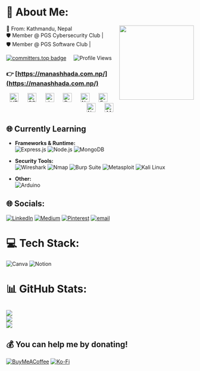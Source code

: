 # 💫 About Me: 
<img src="https://github.com/user-attachments/assets/8274dbcd-160a-4b3b-aebe-6be738eb4783" width="200" align="right">

📍 From: Kathmandu, Nepal  <br>🛡️ Member @ PGS Cybersecurity Club | <br>🛡️ Member @ PGS Software Club | 

[![committers.top badge](https://user-badge.committers.top/nepal/hadeyghoptey.svg)](https://user-badge.committers.top/nepal/hadeyghoptey) &nbsp;&nbsp;&nbsp;
![Profile Views](https://komarev.com/ghpvc/?username=hadeyghoptey)

### 👉 [https://manashhada.com.np/](https://manashhada.com.np/)



<div align="center">
  <img src="https://cdn.jsdelivr.net/gh/devicons/devicon/icons/html5/html5-original.svg" height="24" width="24" alt="HTML5 logo" />
  <img width="16" />
  <img src="https://cdn.jsdelivr.net/gh/devicons/devicon/icons/css3/css3-original.svg" height="24" width="24" alt="CSS3 logo" />
  <img width="16" />
  <img src="https://cdn.jsdelivr.net/gh/devicons/devicon/icons/javascript/javascript-original.svg" height="24" width="24" alt="JavaScript logo" />
  <img width="16" />
  <img src="https://cdn.jsdelivr.net/gh/devicons/devicon/icons/react/react-original.svg" height="24" width="24" alt="React logo" />
  <img width="16" />
  <img src="https://cdn.jsdelivr.net/gh/devicons/devicon/icons/nodejs/nodejs-original.svg" height="24" width="24" alt="Node.js logo" />
  <img width="16" />
  <img src="https://cdn.jsdelivr.net/gh/devicons/devicon/icons/express/express-original.svg" height="24" width="24" alt="Express logo" />
  <img width="16" />
  <img src="https://cdn.jsdelivr.net/gh/devicons/devicon/icons/nextjs/nextjs-original.svg" height="24" width="24" alt="Next.js logo" />
  <img width="16" />
  <img src="https://cdn.jsdelivr.net/gh/devicons/devicon/icons/mongodb/mongodb-original.svg" height="24" width="24" alt="MongoDB logo" />
</div>




## 🌐 Currently Learning

- **Frameworks & Runtime:**  
  ![Express.js](https://img.shields.io/badge/Express.js-%23404d59.svg?style=flat-square&logo=express&logoColor=white)
  ![Node.js](https://img.shields.io/badge/Node.js-6DA55F?style=flat-square&logo=node.js&logoColor=white)
  ![MongoDB](https://img.shields.io/badge/MongoDB-%234ea94b.svg?style=flat-square&logo=mongodb&logoColor=white)

- **Security Tools:**  
  ![Wireshark](https://img.shields.io/badge/Wireshark-1679A7?style=flat-square&logo=wireshark&logoColor=white)
  ![Nmap](https://img.shields.io/badge/Nmap-%2300599C.svg?style=flat-square&logo=gnome-terminal&logoColor=white)
  ![Burp Suite](https://img.shields.io/badge/Burp_Suite-%23FF9900.svg?style=flat-square&logo=burpsuite&logoColor=white)
  ![Metasploit](https://img.shields.io/badge/Metasploit-%23144788.svg?style=flat-square&logo=metasploit&logoColor=white)
  ![Kali Linux](https://img.shields.io/badge/Kali_Linux-557C94?style=flat-square&logo=kalilinux&logoColor=white)

- **Other:**  
  ![Arduino](https://img.shields.io/badge/Arduino-00979D?style=flat-square&logo=arduino&logoColor=white)


## 🌐 Socials:
[![LinkedIn](https://img.shields.io/badge/LinkedIn-%230077B5.svg?logo=linkedin&logoColor=white)](https://linkedin.com/in/manash-hada-0a75a3330) [![Medium](https://img.shields.io/badge/Medium-12100E?logo=medium&logoColor=white)](https://medium.com/@hadamanash2023) [![Pinterest](https://img.shields.io/badge/Pinterest-%23E60023.svg?logo=Pinterest&logoColor=white)](https://pinterest.com/hadamanash2023) [![email](https://img.shields.io/badge/Email-D14836?logo=gmail&logoColor=white)](mailto:manashada@proton.new)

# 💻 Tech Stack:
![Canva](https://img.shields.io/badge/Canva-%2300C4CC.svg?style=for-the-badge&logo=Canva&logoColor=white) ![Notion](https://img.shields.io/badge/Notion-%23000000.svg?style=for-the-badge&logo=notion&logoColor=white)


# 📊 GitHub Stats:
![](https://github-readme-stats.vercel.app/api?username=hadeyghoptey&theme=vision-friendly-dark&hide_border=false&include_all_commits=false&count_private=false)<br/>
![](https://nirzak-streak-stats.vercel.app/?user=hadeyghoptey&theme=vision-friendly-dark&hide_border=false)<br/>
![](https://github-readme-stats.vercel.app/api/top-langs/?username=hadeyghoptey&theme=vision-friendly-dark&hide_border=false&include_all_commits=false&count_private=false&layout=compact)
---
 ## 💰 You can help me by donating!
  [![BuyMeACoffee](https://img.shields.io/badge/Buy%20Me%20a%20Coffee-ffdd00?style=for-the-badge&logo=buy-me-a-coffee&logoColor=black)](https://buymeacoffee.com/manas002) [![Ko-Fi](https://img.shields.io/badge/Ko--fi-F16061?style=for-the-badge&logo=ko-fi&logoColor=white)](https://ko-fi.com/manashhada) 

